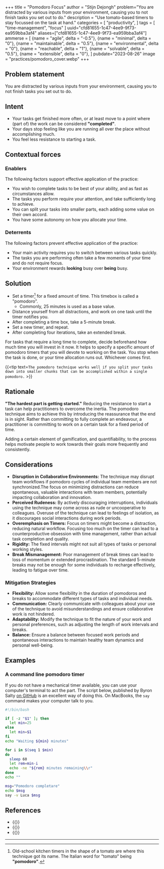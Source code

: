 +++
title = "Pomodoro Focus"
author = "Stijn Dejongh"
problem="You are distracted by various inputs from your environment, causing you to not finish tasks you set out to do."
description = "Use tomato-based timers to stay focussed on the task at hand."
categories = [
    "productivity",
]
tags = [
    "time-management", "focus"
]
uuid="cfd81655-1c47-4ee9-9f73-ea959bba3af4"
aliases=["cfd81655-1c47-4ee9-9f73-ea959bba3af4"]
ammerse = [
  {name = "agile", delta = "-0.5"},
  {name = "minimal", delta = "0"},
  {name = "maintainable", delta = "0.5"},
  {name = "environmental", delta = "0"},
  {name = "reachable", delta = "1"},
  {name = "solvable", delta = "0.5"},
  {name = "extensible", delta = "0"},
]
pubdate="2023-08-26"
image = "practices/pomodoro_cover.webp"
+++

## Problem statement

You are distracted by various inputs from your environment, causing you to not finish tasks you set out to do.

## Intent

* Your tasks get finished more often, or at least move to a point where (part of) the work can be considered  __"completed"__.
* Your days stop feeling like you are running all over the place without accomplishing much.
* You feel less resistance to starting a task.

## Contextual forces

### Enablers
The following factors support effective application of the practice:

* You wish to complete tasks to be best of your ability, and as fast as circumstances allow.
* The tasks you perform require your attention, and take sufficiently long to achieve.
* You can split your tasks into smaller parts, each adding some value on their own accord.
* You have some autonomy on how you allocate your time.

### Deterrents
The following factors prevent effective application of the practice:

* Your main activity requires you to switch between various tasks quickly.
* The tasks you are performing often take a few moments of your time and do not require focus.
* Your environment rewards __looking__ busy over __being__ busy.

## Solution

* Set a timer[^0] for a fixed amount of time. This timebox is called a "pomodoro".
    * Commonly, 25 minutes is used as a base value.
* Distance yourself from all distractions, and work on one task until the timer notifies you.
* After completing a time box, take a 5-minute break.
* Set a new timer, and repeat.
* After completing four iterations, take an extended break.

For tasks that require a long time to complete, decide beforehand how much time you will invest in it now.
It helps to specify a specific amount of pomodoro timers that you will devote to working on the task. You stop when the task is done, or 
your time allocation runs out. Whichever comes first.


{{<tip text=`The pomodoro technique works well if you split your tasks down into smaller chunks that can be accomplished within a single 
pomodoro.` >}}

## Rationale

__"The hardest part is getting started."__ Reducing the resistance to start a task can help practitioners to overcome the inertia.
The pomodoro technique aims to achieve this by introducing the reassurance that the end is in sight.
Rather than committing to fully complete an endeavour, a practitioner is committing to work on a certain task for a fixed period of time.

Adding a certain element of gamification, and quantifiability, to the process helps motivate people to work towards their goals more frequently
and consistently.

## Considerations

* **Disruption in Collaborative Environments:** The technique may disrupt team workflows if pomodoro cycles of individual team members are not
  synchronized.The focus on minimizing distractions can reduce spontaneous, valuable interactions with team members, potentially impacting
  collaboration and innovation.
* **Perceived Rudeness:** By actively discouraging interruptions, individuals using the technique may come across as rude or uncooperative to
  colleagues. Overuse of the technique can lead to feelings of isolation, as it discourages social interactions during work periods.
* **Overemphasis on Timers:** Focus on timers might become a distraction, reducing natural workflow. Focusing too much on the timer can lead to a
  counterproductive obsession with time management, rather than actual task completion and quality.
* **Rigidity:** The fixed intervals might not suit all types of tasks or personal working styles.
* **Break Mismanagement:** Poor management of break times can lead to loss of momentum or extended procrastination. The standard 5-minute breaks may
  not be enough for some individuals to recharge effectively, leading to fatigue over time.

### Mitigation Strategies

* **Flexibility:** Allow some flexibility in the duration of pomodoros and breaks to accommodate different types of tasks and individual needs.
* **Communication:** Clearly communicate with colleagues about your use of the technique to avoid misunderstandings and ensure collaborative work
  is not hindered.
* **Adaptability:** Modify the technique to fit the nature of your work and personal preferences, such as adjusting the length of work intervals
  and breaks.
* **Balance:** Ensure a balance between focused work periods and spontaneous interactions to maintain healthy team dynamics and personal well-being.

## Examples

### A command line pomodoro timer

If you do not have a mechanical timer available, you can use your computer's terminal to act the part.
The script below, published by Byron Salty [on GitHub](https://github.com/byronsalty/pom/blob/main/pom) is an excellent way of doing this.
On MacBooks, the `say` command makes your computer talk to you.

```bash
#!/bin/bash

if [ -z "$1" ]; then
  let min=25 
else
  let min=$1
fi
echo "Waiting ${min} minutes"

for i in $(seq 1 $min)
do
  sleep 60  
  let rem=min-i
  echo -ne "${rem} minutes remaining\\r"
done
echo ""

msg="Pomodoro completare"
echo $msg
say -v Luca $msg
```

## References

* {{<reference author="Cirillo, F."
  year="2013"
  title="The Pomodoro Technique"
  publisher="FC Garage GmbH"
  isbn="9783981567908"
  link="https://www.goodreads.com/book/show/18482790-the-pomodoro-technique" >}}
* {{<reference author="Salty B."
  year="2023"
  title="A simple Pomodoro CLI"
  site="dev.to"
  link="https://dev.to/byronsalty/a-simple-pomodoro-cli-48p0" >}}
* {{<reference author="Ünver, Ö."
  year="2023"
  title="Productivity Tips for Folks with ADD"
  site="youtube.com/@MindYourOwnRevisions"
  link="https://www.youtube.com/watch?v=pVLETEecnG4&list=PLb_RIH-LKllK_e60yYfB_76oBeuG1OCjw&index=23" >}}

---

[^0]: Old-school kitchen timers in the shape of a tomato are where this technique got its name. The Italian word for "tomato" being __"pomodoro"__. 